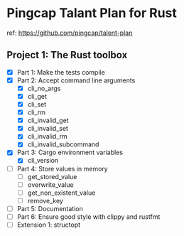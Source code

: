 # Pingcap Talant Plan for Rust

ref: https://github.com/pingcap/talent-plan

## Project 1: The Rust toolbox

- [x] Part 1: Make the tests compile
- [x] Part 2: Accept command line arguments
    - [x] cli_no_args
    - [x] cli_get
    - [x] cli_set
    - [x] cli_rm
    - [x] cli_invalid_get
    - [x] cli_invalid_set
    - [x] cli_invalid_rm
    - [x] cli_invalid_subcommand
- [x] Part 3: Cargo environment variables
    - [x] cli_version
- [ ] Part 4: Store values in memory
    - [ ] get_stored_value
    - [ ] overwrite_value
    - [ ] get_non_existent_value
    - [ ] remove_key

- [ ] Part 5: Documentation
- [ ] Part 6: Ensure good style with clippy and rustfmt
- [ ] Extension 1: structopt

